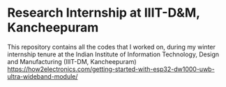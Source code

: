 # Research Internship at IIIT-D&M, Kancheepuram
This repository contains all the codes that I worked on, during my winter internship tenure at the Indian Institute of Information Technology, Design and Manufacturing (IIIT-DM, Kancheepuram)
https://how2electronics.com/getting-started-with-esp32-dw1000-uwb-ultra-wideband-module/
